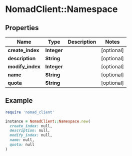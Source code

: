 # NomadClient::Namespace

## Properties

| Name | Type | Description | Notes |
| ---- | ---- | ----------- | ----- |
| **create_index** | **Integer** |  | [optional] |
| **description** | **String** |  | [optional] |
| **modify_index** | **Integer** |  | [optional] |
| **name** | **String** |  | [optional] |
| **quota** | **String** |  | [optional] |

## Example

```ruby
require 'nomad_client'

instance = NomadClient::Namespace.new(
  create_index: null,
  description: null,
  modify_index: null,
  name: null,
  quota: null
)
```


